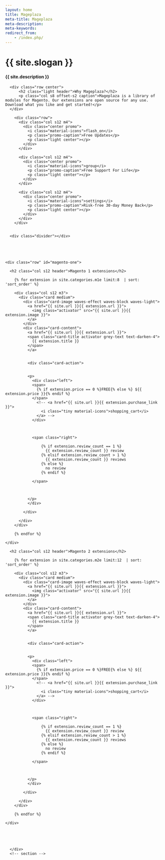 ```yaml
---
layout: home
title: Mageplaza
meta-title: Mageplaza
meta-description: 
meta-keywords: 
redirect_from:
    - /index.php/
---
```





<div class="section no-pad-bot" id="index-banner">
    <div class="container">
        <h1 class="header center">{{ site.slogan }}</h1>
        <div class="row center">
            <h4 class="header col s12 light center">{{ site.description }}</h4>
        </div>
        <!-- <div class="row center">
            <a href="#live-demo" class="btn-light btn-large waves-effect waves-light modal-trigger">Demo</a>
            <a href="{{ site.url }}/pricing/" class="btn-light btn-large waves-effect waves-light">Pricing</a>
        </div> -->
    </div>
</div>



<div class="container">
  <div class="section">



      <div class="row center">
          <h2 class="light header">Why Mageplaza?</h2>
          <p class="col s8 offset-s2 caption">Mageplaza is a library of modules for Magento. Our extensions are open source for any use. Download what you like and get started!</p>
      </div>

        <div class="row">
          <div class="col s12 m4">
            <div class="center promo">
              <i class="material-icons">flash_on</i>
              <p class="promo-caption">Free Updates</p>
              <p class="light center"></p>
            </div>
          </div>

          <div class="col s12 m4">
            <div class="center promo">
              <i class="material-icons">group</i>
              <p class="promo-caption">Free Support For Life</p>
              <p class="light center"></p>
            </div>
          </div>

          <div class="col s12 m4">
            <div class="center promo">
              <i class="material-icons">settings</i>
              <p class="promo-caption">Risk-free 30-day Money Back</p>
              <p class="light center"></p>
            </div>
          </div>
        </div>


      <div class="divider"></div>


      


    <div class="row" id="magento-one">

      <h2 class="col s12 header">Magento 1 extensions</h2>

        {% for extension in site.categories.m1e limit:8  | sort: 'sort_order' %}
          
        <div class="col s12 m3">
          <div class="card medium">
            <div class="card-image waves-effect waves-block waves-light">
              <a href="{{ site.url }}{{ extension.url }}">
                <img class="activator" src="{{ site.url }}{{ extension.image }}">
              </a>
            </div>
            <div class="card-content">
              <a href="{{ site.url }}{{ extension.url }}">
              <span class="card-title activator grey-text text-darken-4">
                {{ extension.title }}
              </span>
              </a>
              

              <div class="card-action">
               

              <p>
                <div class="left">
                <span>
                  {% if extension.price == 0 %}FREE{% else %} ${{ extension.price }}{% endif %}
                </span>
                  <!-- <a href="{{ site.url }}{{ extension.purchase_link }}">
                    <i class="tiny material-icons">shopping_cart</i>
                  </a> -->
                </div>



                <span class="right">

                    {% if extension.review_count == 1 %}
                      {{ extension.review_count }} review
                    {% elsif extension.review_count > 1 %}  
                      {{ extension.review_count }} reviews
                    {% else %}
                      no review
                    {% endif %}
                  
                </span>

              

              </p>
              </div>

            </div>
            
          </div>
        </div>

        {% endfor %}

    </div>


  <div class="row" id="magento-two">

      <h2 class="col s12 header">Magento 2 extensions</h2>

        {% for extension in site.categories.m2e limit:12  | sort: 'sort_order' %}
          
        <div class="col s12 m3">
          <div class="card medium">
            <div class="card-image waves-effect waves-block waves-light">
              <a href="{{ site.url }}{{ extension.url }}">
                <img class="activator" src="{{ site.url }}{{ extension.image }}">
              </a>
            </div>
            <div class="card-content">
              <a href="{{ site.url }}{{ extension.url }}">
              <span class="card-title activator grey-text text-darken-4">
                {{ extension.title }}
              </span>
              </a>
              

              <div class="card-action">
               

              <p>
                <div class="left">
                <span>
                  {% if extension.price == 0 %}FREE{% else %} ${{ extension.price }}{% endif %}
                </span>
                  <!-- <a href="{{ site.url }}{{ extension.purchase_link }}">
                    <i class="tiny material-icons">shopping_cart</i>
                  </a> -->
                </div>



                <span class="right">

                    {% if extension.review_count == 1 %}
                      {{ extension.review_count }} review
                    {% elsif extension.review_count > 1 %}  
                      {{ extension.review_count }} reviews
                    {% else %}
                      no review
                    {% endif %}
                  
                </span>

              

              </p>
              </div>

            </div>
            
          </div>
        </div>

        {% endfor %}

    </div>





      </div>
      <!-- section -->
</div>
<!-- End container -->










